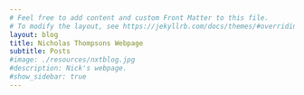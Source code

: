 ```yaml
---
# Feel free to add content and custom Front Matter to this file.
# To modify the layout, see https://jekyllrb.com/docs/themes/#overriding-theme-defaults
layout: blog
title: Nicholas Thompsons Webpage
subtitle: Posts
#image: ./resources/nxtblog.jpg
#description: Nick's webpage.
#show_sidebar: true
---
```

